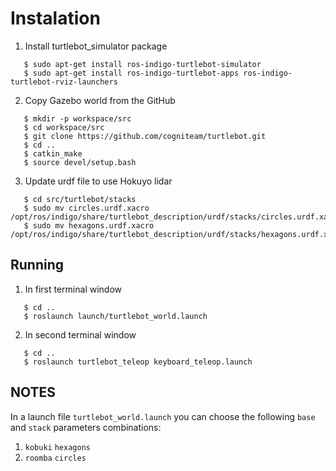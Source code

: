 # Instalation
1. Install turtlebot_simulator package
```
   $ sudo apt-get install ros-indigo-turtlebot-simulator
   $ sudo apt-get install ros-indigo-turtlebot-apps ros-indigo-turtlebot-rviz-launchers
```
2. Copy Gazebo world from the GitHub
```
   $ mkdir -p workspace/src
   $ cd workspace/src
   $ git clone https://github.com/cogniteam/turtlebot.git
   $ cd ..
   $ catkin_make
   $ source devel/setup.bash
```
3. Update urdf file to use Hokuyo lidar
```
   $ cd src/turtlebot/stacks
   $ sudo mv circles.urdf.xacro /opt/ros/indigo/share/turtlebot_description/urdf/stacks/circles.urdf.xacro
   $ sudo mv hexagons.urdf.xacro /opt/ros/indigo/share/turtlebot_description/urdf/stacks/hexagons.urdf.xacro
```
## Running
1. In first terminal window
```
   $ cd ..
   $ roslaunch launch/turtlebot_world.launch
```
2. In second terminal window
```
   $ cd ..
   $ roslaunch turtlebot_teleop keyboard_teleop.launch
```

## NOTES
In a launch file ```turtlebot_world.launch``` you can choose the following ```base``` and ```stack``` parameters combinations:
1. ```kobuki``` ```hexagons```
2. ```roomba``` ```circles```
